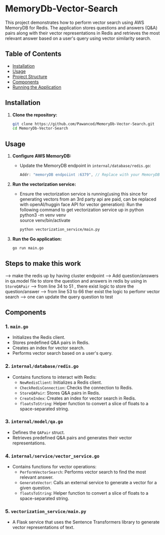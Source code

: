 # MemoryDb-Vector-Search

This project demonstrates how to perform vector search using AWS MemoryDB for Redis. The application stores questions and answers (Q&A) pairs along with their vector representations in Redis and retrieves the most relevant answer based on a user's query using vector similarity search.

## Table of Contents
- [Installation](#installation)
- [Usage](#usage)
- [Project Structure](#project-structure)
- [Components](#components)
- [Running the Application](#running-the-application)


## Installation

1. **Clone the repository:**
   ```sh
   git clone https://github.com/Pawancod/MemoryDb-Vector-Search.git
   cd MemoryDb-Vector-Search

## Usage

1. **Configure AWS MemoryDB:**
   - Update the MemoryDB endpoint in `internal/database/redis.go`:
     ```go
     Addr: "memoryDB endpoiint :6379", // Replace with your MemoryDB endpoint
     ```

2. **Run the vectorization service:**
   - Ensure the vectorization service is running(using this since for generating vectors from an 3rd party api are paid, can be replaced with openAI/huggin face API for vector generation):
    Run the following command to get vectorization service up in python
      python3 -m venv venv                   
      source venv/bin/activate 
     ```sh
     python vectorization_service/main.py
     ```

3. **Run the Go application:**
   ```sh
   go run main.go

## Steps to make this work 
   --> make the redis up by having cluster endpoint
   --> Add question/answers in qa.model file to store the question and answers in redis by using  in `StoreQAPair`
   --> from line 34 to 51 , there exist logic to store the question/answer
   --> from line 53 to 66  ther exist the logic to perfomr vector search
   --> one can update the query question to test 




## Components

### 1. `main.go`
- Initializes the Redis client.
- Stores predefined Q&A pairs in Redis.
- Creates an index for vector search.
- Performs vector search based on a user's query.

### 2. `internal/database/redis.go`
- Contains functions to interact with Redis:
  - `NewRedisClient`: Initializes a Redis client.
  - `CheckRedisConnection`: Checks the connection to Redis.
  - `StoreQAPair`: Stores Q&A pairs in Redis.
  - `CreateIndex`: Creates an index for vector search in Redis.
  - `floatsToString`: Helper function to convert a slice of floats to a space-separated string.

### 3. `internal/model/qa.go`
- Defines the `QAPair` struct.
- Retrieves predefined Q&A pairs and generates their vector representations.

### 4. `internal/service/vector_service.go`
- Contains functions for vector operations:
  - `PerformVectorSearch`: Performs vector search to find the most relevant answer.
  - `GenerateVector`: Calls an external service to generate a vector for a given question.
  - `floatsToString`: Helper function to convert a slice of floats to a space-separated string.

### 5. `vectorization_service/main.py`
- A Flask service that uses the Sentence Transformers library to generate vector representations of text.



